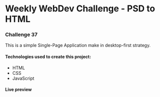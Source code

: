 # Weekly WebDev Challenge - PSD to HTML
### Challenge 37

This is a simple Single-Page Application make in desktop-first strategy.

#### Technologies used to create this project:
* HTML
* CSS
* JavaScript
#### Live preview
